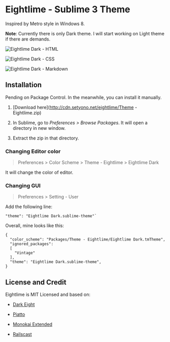 Eightlime - Sublime 3 Theme
=============================================

Inspired by Metro style in Windows 8.

**Note**: Currently there is only Dark theme. I will start working on Light theme if there are demands.

![Eightlime Dark - HTML](http://cdn.setyono.net/eightlime/dark-html.jpg)

![Eightlime Dark - CSS](http://cdn.setyono.net/eightlime/dark-css.jpg)

![Eightlime Dark - Markdown](http://cdn.setyono.net/eightlime/dark-markdown.jpg)

Installation
-------------------

Pending on Package Control. In the meanwhile, you can install it manually.

1. [Download here](http://cdn.setyono.net/eightlime/Theme - Eightlime.zip)

2. In Sublime, go to *Preferences > Browse Packages*. It will open a directory in new window.

3. Extract the zip in that directory.

### Changing Editor color

>Preferences > Color Scheme > Theme - Eightlime > Eightlime Dark

It will change the color of editor.

### Changing GUI

>Preferences > Setting - User

Add the following line:
    
    "theme": "Eightlime Dark.sublime-theme"`

Overall, mine looks like this:

    {
      "color_scheme": "Packages/Theme - Eightlime/Eightlime Dark.tmTheme",
      "ignored_packages":
      [
        "Vintage"
      ],
      "theme": "Eightlime Dark.sublime-theme",
    }

License and Credit
-------------------

Eightlime is MIT Licensed and based on:

- [Dark Eight](https://github.com/ShawnMcCool/theme-dark-eight)

- [Piatto](https://github.com/samuelrafo/piatto)

- [Monokai Extended](https://github.com/jonschlinkert/sublime-monokai-extended)

- [Railscast](http://railscasts.com/)